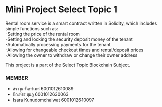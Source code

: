 # Mini Project Select Topic 1

Rental room service is a smart contract written in Solidity, which includes simple functions such as: <br /> 
-Setting the price of the rental room<br /> 
-Setting and locking the security deposit money of the tenant<br /> 
-Automatically processing payments for the tenant<br /> 
-Allowing for changeable checkout times and rental/deposit prices<br /> 
-Allowing the owner to withdraw or change their owner address<br /> 

This project is a part of the Select Topic Blockchain Subject.<br /> 

### MEMBER

- สราวุธ   		จันทร์เทศ   		6001012610089
- ปัณฑ์ธร 		ชุมภู 			6001012630063
- Isara Kunudomchaiwat		6001012610097
